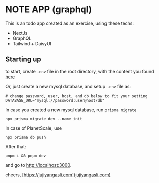 # NOTE APP (graphql)

This is an todo app created as an exercise, using these techs:

- NextJs
- GraphQL
- Tailwind + DaisyUI

## Starting up
to start, create `.env` file in the root directory, with the content you found [here](https://notepad.link/share/wzfERnQ3NUIRHK3lp9lh)

Or, just create a new mysql database, and setup `.env` file as:
```
# change password, user, host, and db below to fit your setting
DATABASE_URL="mysql://password:user@host/db"
```

In case you created a new mysql database, run `prisma migrate`
```
npx prisma migrate dev --name init
```

In case of PlanetScale, use 
```
npx prisma db push
```

After that:
```
pnpm i && pnpm dev
```

and go to [http://localhost:3000](http://localhost:3000).

cheers, [https://jujiyangasli.com](jujiyangasli.com)
